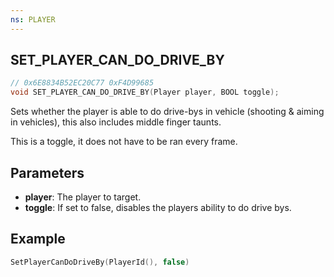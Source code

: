 ```yaml
---
ns: PLAYER
---
```

## SET_PLAYER_CAN_DO_DRIVE_BY

```c
// 0x6E8834B52EC20C77 0xF4D99685
void SET_PLAYER_CAN_DO_DRIVE_BY(Player player, BOOL toggle);
```

Sets whether the player is able to do drive-bys in vehicle (shooting & aiming in vehicles), this also includes middle finger taunts.

This is a toggle, it does not have to be ran every frame.

## Parameters
* **player**: The player to target.
* **toggle**: If set to false, disables the players ability to do drive bys.

## Example
```lua
SetPlayerCanDoDriveBy(PlayerId(), false)
```
